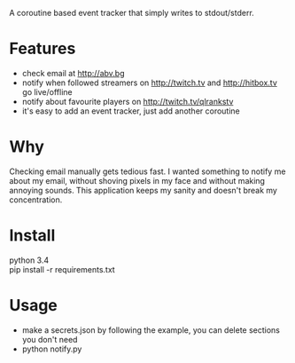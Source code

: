 A coroutine based event tracker that simply writes to stdout/stderr.

# Features
* check email at http://abv.bg
* notify when followed streamers on http://twitch.tv and http://hitbox.tv go
live/offline
* notify about favourite players on http://twitch.tv/qlrankstv  
* it's easy to add an event tracker, just add another coroutine

# Why
Checking email manually gets tedious fast.
I wanted something to notify me about my email, without shoving pixels in
my face and without making annoying sounds. This application keeps my sanity
and doesn't break my concentration.

# Install
python 3.4  
pip install -r requirements.txt  

# Usage
* make a secrets.json by following the example, you can delete sections
you don't need
* python notify.py